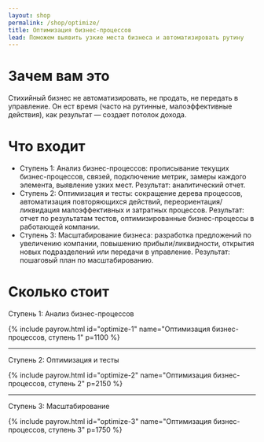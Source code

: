 ```yaml
---
layout: shop
permalink: /shop/optimize/
title: Оптимизация бизнес-процессов
lead: Поможем выявить узкие места бизнеса и автоматизировать рутину
---
```


# **Зачем вам это**

Стихийный бизнес не автоматизировать, не продать, не передать в управление. Он ест время (часто на рутинные, малоэффективные действия), как результат — создает потолок дохода.

# **Что входит**

- Ступень 1: Анализ бизнес-процессов: прописывание текущих бизнес-процессов, связей, подключение метрик, замеры каждого элемента, выявление узких мест. Результат: аналитический отчет.
- Ступень 2: Оптимизация и тесты: сокращение дерева процессов, автоматизация повторяющихся действий, переориентация/ликвидация малоэффективных и затратных процессов. Результат: отчет по результатам тестов, оптимизированные бизнес-процессы в работающей компании.
- Ступень 3: Масштабирование бизнеса: разработка предложений по увеличению компании, повышению прибыли/ликвидности, открытия новых подразделений или передачи в управление. Результат: пошаговый план по масштабированию.

# **Сколько стоит**

Ступень 1: Анализ бизнес-процессов

{% include payrow.html id="optimize-1" name="Оптимизация бизнес-процессов, ступень 1" p=1100 %}

---

Ступень 2: Оптимизация и тесты

{% include payrow.html id="optimize-2" name="Оптимизация бизнес-процессов, ступень 2" p=2150 %}

---

Ступень 3: Масштабирование

{% include payrow.html id="optimize-3" name="Оптимизация бизнес-процессов, ступень 3" p=1750 %}
